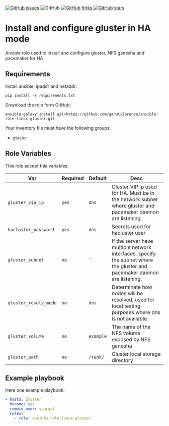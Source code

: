 [![GitHub issues](https://img.shields.io/github/issues/garutilorenzo/ansible-role-linux-gluster)](https://github.com/garutilorenzo/ansible-role-linux-gluster/issues)
![GitHub](https://img.shields.io/github/license/garutilorenzo/ansible-role-linux-gluster)
[![GitHub forks](https://img.shields.io/github/forks/garutilorenzo/ansible-role-linux-gluster)](https://github.com/garutilorenzo/ansible-role-linux-gluster/network)
[![GitHub stars](https://img.shields.io/github/stars/garutilorenzo/ansible-role-linux-gluster)](https://github.com/garutilorenzo/ansible-role-linux-gluster/stargazers)

# Install and configure gluster in HA mode

Ansible role used to install and configure gluster, NFS ganesha and pacemaker for HA

## Requirements

Install ansible, ipaddr and netaddr:

```
pip install -r requirements.txt
```

Download the role form GitHub:

```
ansible-galaxy install git+https://github.com/garutilorenzo/ansible-role-linux-gluster.git
```

Your inventory file must have the following groups:

* gluster

## Role Variables

This role accept this variables:

| Var   | Required |  Default | Desc |
| ------- | ------- | ----------- |  ----------- |
| `gluster_vip_ip`       | `yes`       | `dns`       | Gluster VIP ip used for HA. Must be in the network subnet where gluster and pacemaker daemon are listening |
| `hacluster_password`       | `yes`       | `dns`       | Secrets used for hacluster user |
| `gluster_subnet`       | `no`       | ``       | If the server have multiple network interfaces, specify the subnet where the gluster and pacemaker daemon are listening. |
| `gluster_resolv_mode`       | `no`       | `dns`       | Determinate how nodes will be resolved, used for local testing purposes where dns is not available. |
| `gluster_volume`       | `no`       | `example`       | The name of the NFS volume exposed by NFS ganesha |
| `gluster_path`       | `no`       | `/tank/`       | Gluster local storage directory |

## Example playbook

Here one example playbook:

```yaml
- hosts: gluster
  become: yes
  remote_user: vagrant
  roles: 
    - role: ansible-role-linux-gluster
```